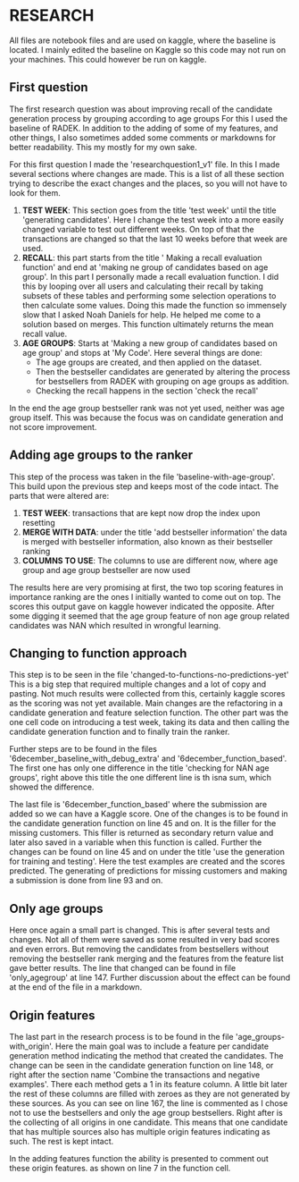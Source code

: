 # RESEARCH 
All files are notebook files and are used on kaggle, where the baseline is located. I mainly edited the baseline on Kaggle so this code may not run on your machines. This could however be run on kaggle.
## First question
The first research question was about improving recall of the candidate generation process by grouping according to age groups
For this I used the baseline of RADEK.  In addition to the adding of some of my features, and other things, I also sometimes added some comments or markdowns for better readability. This my mostly for my own sake.

For this first question I made the 'researchquestion1_v1' file. In this I made several sections where changes are made. This is a list of all these section trying to describe the exact changes and the places, so you will not have to look for them.
1. **TEST WEEK**: This section goes from the title 'test week' until the title 'generating candidates'. Here I change the test week into a more easily changed variable to test out different weeks. On top of that the transactions are changed so that the last 10 weeks before that week are used.
2. **RECALL**: this part starts from the title ' Making a recall evaluation function' and end at 'making ne group of candidates based on age group'. In this part I personally made a recall evaluation function. I did this by looping over all users and calculating their recall by taking subsets of these tables and performing some selection operations to then calculate some values. Doing this made the function so immensely slow that I asked Noah Daniels for help. He helped me come to a solution based on merges. This function ultimately returns the mean recall value.
3. **AGE GROUPS**: Starts at 'Making a new group of candidates based on age group' and stops at 'My Code'. Here several things are done:
   * The age groups are created, and then applied on the dataset. 
   * Then the bestseller candidates are generated by altering the process for bestsellers from RADEK with grouping on age groups as addition.
   * Checking the recall happens in the section 'check the recall'

In the end the age group bestseller rank was not yet used, neither was age group itself. This was because the focus was on candidate generation and  not score improvement.

## Adding age groups to the ranker
This step of the process was taken in the file 'baseline-with-age-group'.
This build upon the previous step and keeps most of the code intact.
The parts that were altered are:
1. **TEST WEEK**: transactions that are kept now drop the index upon resetting
2. **MERGE WITH DATA**: under the title 'add bestseller information' the data is merged with bestseller information, also known as their bestseller ranking
3. **COLUMNS TO USE**: The columns to use are different now, where age group and age group bestseller are now used

The results here are very promising at first, the two top scoring features in importance ranking are the ones I initially wanted to come out on top. 
The scores this output gave on kaggle however indicated the opposite. After some digging it seemed that the age group feature of non age group related candidates was NAN which resulted in wrongful learning. 

## Changing to function approach
This step is to be seen in the file 'changed-to-functions-no-predictions-yet'
This is a big step that required multiple changes and a lot of copy and pasting.
Not much results were collected from this, certainly kaggle scores as the scoring was not yet available.
Main changes are the refactoring in a candidate generation and feature selection function. The other part was the one cell code on introducing a test week, taking its data and then calling the candidate generation function and to finally train the ranker.

Further steps are to be found in the files '6december_baseline_with_debug_extra' and '6december_function_based'.
The first one has only one difference in the title 'checking for NAN age groups', right above this title the one different line is th isna sum, which showed the difference.

The last file is '6december_function_based' where the submission are added so we can have a Kaggle score.
One of the changes is to be found in the candidate generation function on line 45 and on. It is the filler for the missing customers. This filler is returned as secondary return value and later also saved in a variable when this function is called.
Further the changes can be found on line 45 and on under the title 'use the generation for training and testing'. Here the test examples are created and the scores predicted. The generating of predictions for missing customers and making a submission is done from line 93 and on. 

## Only age groups
Here once again a small part is changed. This is after several tests and changes. Not all of them were saved as some resulted in very bad scores and even errors. But removing the candidates from bestsellers without removing the bestseller rank merging and the features from the feature list gave better results.
The line that changed can be found in file 'only_agegroup' at line 147.
Further discussion about the effect can be found at the end of the file in a markdown.

## Origin features
The last part in the research process is to be found in the file 'age_groups-with_origin'.
Here the main goal was to include a feature per candidate generation method indicating the method that created the candidates.
The change can be seen in the candidate generation function on line 148, or right after the section name 'Combine the transactions and negative examples'.
There each method gets a 1 in its feature column. A little bit later the rest of these columns are filled with zeroes as they are not generated by these sources.
As you can see on line 167, the line is commented as I chose not to use the bestsellers and only the age group bestsellers.
Right after is the collecting of all origins in one candidate. This means that one candidate that has multiple sources also has multiple origin features indicating as such.
The rest is kept intact.

In the adding features function the ability is presented to comment out these origin features. as shown on line 7 in the function cell.